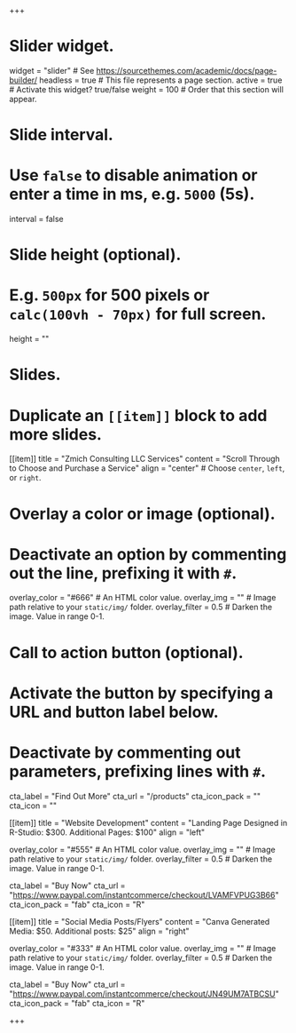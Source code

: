 +++
# Slider widget.
widget = "slider"  # See https://sourcethemes.com/academic/docs/page-builder/
headless = true  # This file represents a page section.
active = true  # Activate this widget? true/false
weight = 100  # Order that this section will appear.

# Slide interval.
# Use `false` to disable animation or enter a time in ms, e.g. `5000` (5s).
interval = false

# Slide height (optional).
# E.g. `500px` for 500 pixels or `calc(100vh - 70px)` for full screen.
height = ""

# Slides.
# Duplicate an `[[item]]` block to add more slides.
[[item]]
  title = "Zmich Consulting LLC Services"
  content = "Scroll Through to Choose and Purchase a Service"
  align = "center"  # Choose `center`, `left`, or `right`.

  # Overlay a color or image (optional).
  #   Deactivate an option by commenting out the line, prefixing it with `#`.
  overlay_color = "#666"  # An HTML color value.
  overlay_img = "" # Image path relative to your `static/img/` folder.
  overlay_filter = 0.5  # Darken the image. Value in range 0-1.

  # Call to action button (optional).
  #   Activate the button by specifying a URL and button label below.
  #   Deactivate by commenting out parameters, prefixing lines with `#`.
  cta_label = "Find Out More"
  cta_url = "/products"
  cta_icon_pack = ""
  cta_icon = ""

[[item]]
  title = "Website Development"
  content = "Landing Page Designed in R-Studio: $300. Additional Pages: $100"
  align = "left"

  overlay_color = "#555"  # An HTML color value.
  overlay_img = ""  # Image path relative to your `static/img/` folder.
  overlay_filter = 0.5  # Darken the image. Value in range 0-1.
  
  cta_label = "Buy Now"
  cta_url = "https://www.paypal.com/instantcommerce/checkout/LVAMFVPUG3B66"
  cta_icon_pack = "fab"
  cta_icon = "R"

[[item]]
  title = "Social Media Posts/Flyers"
  content = "Canva Generated Media: $50. Additional posts: $25"
  align = "right"

  overlay_color = "#333"  # An HTML color value.
  overlay_img = ""  # Image path relative to your `static/img/` folder.
  overlay_filter = 0.5  # Darken the image. Value in range 0-1.
  
    
  cta_label = "Buy Now"
  cta_url = "https://www.paypal.com/instantcommerce/checkout/JN49UM7ATBCSU"
  cta_icon_pack = "fab"
  cta_icon = "R"
  
+++
